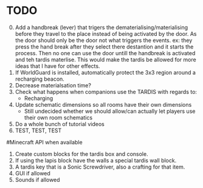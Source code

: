 # TODO
0. Add a handbreak (lever) that trigers the dematerialising/materialising before they travel
   to the place instead of being activated by the door. As the door should only be the door
   not what triggers the events. ex: they press the hand break after they select there destantion 
   and it starts the process. Then no one can use the door untill the handbreak is activated and teh tardis materlise.
   This would make the tardis be allowed for more ideas that I have for other effects.
1. If WorldGuard is installed, automatically protect the 3x3 region around a recharging beacon.
2. Decrease materialsation time?
3. Check what happens when companions use the TARDIS with regards to:
   - Recharging
4. Update schematic dimensions so all rooms have their own dimensions
   - Still undecided whether we should allow/can actually let players use their own room schematics
5. Do a whole bunch of tutorial videos
6. TEST, TEST, TEST

#Minecraft API when available
1. Create custom blocks for the tardis box and console.
2. If using the lapis block have the walls a special tardis wall block.
3. A tardis key that is a Sonic Screwdriver, also a crafting for that item.
4. GUI if allowed
5. Sounds if allowed
